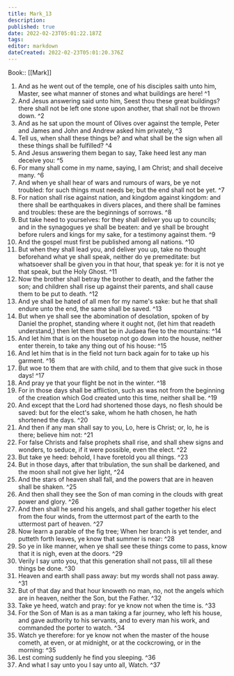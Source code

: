 ```yaml
---
title: Mark_13
description: 
published: true
date: 2022-02-23T05:01:22.187Z
tags: 
editor: markdown
dateCreated: 2022-02-23T05:01:20.376Z
---
```


 Book:: [[Mark]]
 1. And as he went out of the temple, one of his disciples saith unto him, Master, see what manner of stones and what buildings are here! ^1
 2. And Jesus answering said unto him, Seest thou these great buildings? there shall not be left one stone upon another, that shall not be thrown down. ^2
 3. And as he sat upon the mount of Olives over against the temple, Peter and James and John and Andrew asked him privately, ^3
 4. Tell us, when shall these things be? and what shall be the sign when all these things shall be fulfilled? ^4
 5. And Jesus answering them began to say, Take heed lest any man deceive you: ^5
 6. For many shall come in my name, saying, I am Christ; and shall deceive many. ^6
 7. And when ye shall hear of wars and rumours of wars, be ye not troubled: for such things must needs be; but the end shall not be yet. ^7
 8. For nation shall rise against nation, and kingdom against kingdom: and there shall be earthquakes in divers places, and there shall be famines and troubles: these are the beginnings of sorrows. ^8
 9. But take heed to yourselves: for they shall deliver you up to councils; and in the synagogues ye shall be beaten: and ye shall be brought before rulers and kings for my sake, for a testimony against them. ^9
 10. And the gospel must first be published among all nations. ^10
 11. But when they shall lead you, and deliver you up, take no thought beforehand what ye shall speak, neither do ye premeditate: but whatsoever shall be given you in that hour, that speak ye: for it is not ye that speak, but the Holy Ghost. ^11
 12. Now the brother shall betray the brother to death, and the father the son; and children shall rise up against their parents, and shall cause them to be put to death. ^12
 13. And ye shall be hated of all men for my name's sake: but he that shall endure unto the end, the same shall be saved. ^13
 14. But when ye shall see the abomination of desolation, spoken of by Daniel the prophet, standing where it ought not, (let him that readeth understand,) then let them that be in Judaea flee to the mountains: ^14
 15. And let him that is on the housetop not go down into the house, neither enter therein, to take any thing out of his house: ^15
 16. And let him that is in the field not turn back again for to take up his garment. ^16
 17. But woe to them that are with child, and to them that give suck in those days! ^17
 18. And pray ye that your flight be not in the winter. ^18
 19. For in those days shall be affliction, such as was not from the beginning of the creation which God created unto this time, neither shall be. ^19
 20. And except that the Lord had shortened those days, no flesh should be saved: but for the elect's sake, whom he hath chosen, he hath shortened the days. ^20
 21. And then if any man shall say to you, Lo, here is Christ; or, lo, he is there; believe him not: ^21
 22. For false Christs and false prophets shall rise, and shall shew signs and wonders, to seduce, if it were possible, even the elect. ^22
 23. But take ye heed: behold, I have foretold you all things. ^23
 24. But in those days, after that tribulation, the sun shall be darkened, and the moon shall not give her light, ^24
 25. And the stars of heaven shall fall, and the powers that are in heaven shall be shaken. ^25
 26. And then shall they see the Son of man coming in the clouds with great power and glory. ^26
 27. And then shall he send his angels, and shall gather together his elect from the four winds, from the uttermost part of the earth to the uttermost part of heaven. ^27
 28. Now learn a parable of the fig tree; When her branch is yet tender, and putteth forth leaves, ye know that summer is near: ^28
 29. So ye in like manner, when ye shall see these things come to pass, know that it is nigh, even at the doors. ^29
 30. Verily I say unto you, that this generation shall not pass, till all these things be done. ^30
 31. Heaven and earth shall pass away: but my words shall not pass away. ^31
 32. But of that day and that hour knoweth no man, no, not the angels which are in heaven, neither the Son, but the Father. ^32
 33. Take ye heed, watch and pray: for ye know not when the time is. ^33
 34. For the Son of Man is as a man taking a far journey, who left his house, and gave authority to his servants, and to every man his work, and commanded the porter to watch. ^34
 35. Watch ye therefore: for ye know not when the master of the house cometh, at even, or at midnight, or at the cockcrowing, or in the morning: ^35
 36. Lest coming suddenly he find you sleeping. ^36
 37. And what I say unto you I say unto all, Watch. ^37
